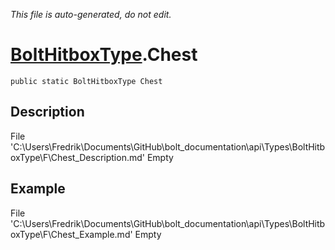 *This file is auto-generated, do not edit.*

# [BoltHitboxType](Types/BoltHitboxType.md).Chest
`public static BoltHitboxType Chest`
## Description
File 'C:\Users\Fredrik\Documents\GitHub\bolt_documentation\api\Types\BoltHitboxType\F\Chest_Description.md' Empty
## Example
File 'C:\Users\Fredrik\Documents\GitHub\bolt_documentation\api\Types\BoltHitboxType\F\Chest_Example.md' Empty
